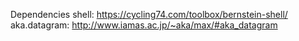 Dependencies
shell: https://cycling74.com/toolbox/bernstein-shell/
aka.datagram: http://www.iamas.ac.jp/~aka/max/#aka_datagram
